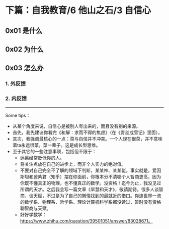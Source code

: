 # 下篇：自我教育/6 他山之石/3 自信心

## 0x01 是什么

## 0x02 为什么

## 0x03 怎么办

### 1. 外反馈

### 2. 内反馈

------------------------------------------------------------------------

Some tips：

- 从某个角度来说，自信心是被别人夸出来的，而且没有别的来源。
- 首先，我先建议你看完《和解：求而不得的焦虑》（在《青丝成雪记》里面）。
- 其次，我强调最核心的一点：菜与自信并不冲突。一个人现在很菜，并不意味着ta永远很菜，菜一辈子。这是成长型思维。
- 至于其它的一些注意事项，包括但不限于：
  - 远离经常贬低你的人。
  - 将关注点放在自己的进步上，而非个人实力的绝对值。
  - 不要对自己完全不了解的领域下判断，某某神、某某佬。事实就是，爱因斯坦和酱紫君（知乎）摆在你面前，你根本分不清哪个人智商更高，因为你既不懂真正的物理，也不懂真正的数学。没资格！迄今为止，我没见过所谓的天才。之后我会写一篇文章《早慧和天才》，敬请期待。很多人谈智商、谈天赋，不过是为了自己的懒惰找到的最就近的借口。你连世界一流的数学系、物理系、哲学系、理论计算机科学系都没读过，暂时没有资格聊智商与天赋。
  - 好好学数学：https://www.zhihu.com/question/39501051/answer/83028671。